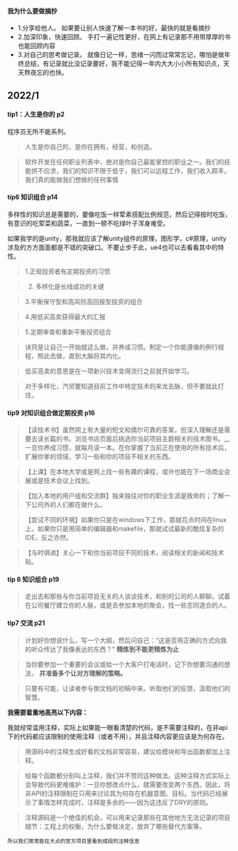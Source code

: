 #### 我为什么要做摘抄
 - 1.分享给他人。  如果要让别人快速了解一本书的好，最快的就是看摘抄
 - 2.加深印象，快速回顾。  手打一遍记性更好，在网上有记录那不用带厚厚的书也能回顾内容
 - 3.对自己的思考做记录。  就像日记一样，思绪一闪而过常常忘记，哪怕是做年终总结，有记录就比没记录要好，我不能记得一年内大大小小所有知识点，天天熬夜忘的也快。

## 2022/1

#### tip1：人生是你的  p2
程序员无所不能系列。

> 人生是你自己的，是你在拥有，经营，和创造。

> 软件开发在任何职业列表中，绝对是你自己最能掌控的职业之一。我们的技能供不应求，我们的知识不限于低于，我们可以远程工作，我们收入颇丰。我们真的能做我们想做的任何事情

#### tip6 知识组合 p14
多样性的知识总是需要的，要像吃饭一样荤素搭配比例规范，然后记得按时吃饭，有意识的吃荤菜和蔬菜，一直到一顿不吃绿叶子浑身难受。

如果我学的是unity，那我就应该了解unity组件的原理，图形学，c#原理，unity涉及的方方面面都是不错的突破口。不要止步于此，ue4也可以去看看其中的特性。
> 1.正规投资者有定期投资的习惯

> 2. 多样化是长线成功的关键

> 3.平衡保守型和高风险高回报型投资的组合

> 4.用低买高卖获得最大的汇报

> 5.定期审查和重新平衡投资组合 

> 诀窍是让自己一开始就这么做，并养成习惯。制定一个你能遵循的例行规程，照此去做，直到大脑将其内化。

> 低买高卖的意思是在一项新兴技术变得流行之前就开始学习。

> 对于多样化，汽贸要知道目前工作中特定技术的来龙去脉，但不要就此打住。

#### tip9 对知识组合做定期投资 p16

> 【读技术书】虽然网上有大量的短文和偶尔可靠的答案，但深入理解还是需要去读长篇的书。浏览书店页面后挑选你当前项目主题相关的技术图书。__一旦你养成习惯，就每月读一本。在你掌握了当前正在使用的所有技术后，扩展你爹的领域，学习一些和你的项目不相关的东西。

>【上课】在本地大学或是网上找一些有趣的课程，或许也能在下一场商业会展或是技术会议上找到。

> 【加入本地的用户组和交流群】独来独往对你的职业生涯是致命的；了解一下公司外的人们都在做什么。

> 【尝试不同的环境】如果你只是在windows下工作，那就花点时间在linux上，如果你只是用简单的编辑器和makefile，那就试试最新的酷炫复杂的IDE，反之亦然。

> 【与时俱进】关心一下和你当前项目不同的技术，阅读相关的新闻和技术贴。

#### tip 6 知识组合 p19
> 走出去和那些与你当前项目无关的人谈谈技术，和别的公司的人聊聊。试着在公司餐厅建立你的人脉，或是去参加本地的聚会，找一些志同道合的人。

#### tip7 交流 p21
> 计划好你想说什么，写一个大纲，然后问自己：“这是否用正确的方式向我的听众传达了我像表达的东西？” __精炼到不能更精炼为止__

> 当你要参加一个重要的会议或给一个大客户打电话时，记下你想要沟通的想法， __并准备多个让对方理解的策略。__

> 只要有可能，让读者参与倒文档的初稿中来。听取他们的反馈，汲取他们的智慧。

**我需要着重地高亮以下内容：**

我就经常滥用注释，实际上如果能一眼看清楚的代码，是不需要注释的，在非api下的代码都应该限制的使用注释（或者不用），并且注释内容更应该是为何存在。

> 用源码中的注释生成好看的文档非常容易，建议给模块和导出函数都加上注释。

> 给每个函数都分别叫上注释，我们并不赞同这种做法。这种注释方式实际上会导致代码更难维护：一旦你想改点什么，就需要改变两个东西。因此，将非API的注释限制在只用来讨论其为何存在机器意图、目标。当代码已经展示了事情怎样完成时，注释是多余的——因为这违反了DRY的原则。

> 注释源码是一个绝佳的机会，可以用来记录那些在其他地方无法记录的项目细节：工程上的权衡，为什么要做决定，放弃了哪些替代方案等。

```所以我们常常能在大点的官方项目里看到成段的注释信息```

